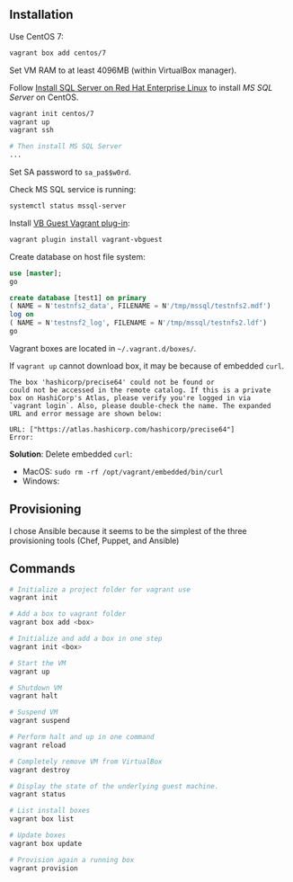 ## Installation

Use CentOS 7:

```sh
vagrant box add centos/7
```

Set VM RAM to at least 4096MB (within VirtualBox manager).

Follow [Install SQL Server on Red Hat Enterprise Linux](https://docs.microsoft.com/en-us/sql/linux/sql-server-linux-setup-red-hat) to install _MS SQL Server_ on CentOS.

```sh
vagrant init centos/7
vagrant up
vagrant ssh

# Then install MS SQL Server
...
```

Set SA password to `sa_pa$$w0rd`.

Check MS SQL service is running:

```sh
systemctl status mssql-server
```

Install [VB Guest Vagrant plug-in](https://github.com/dotless-de/vagrant-vbguest):

```sh
vagrant plugin install vagrant-vbguest
```

Create database on host file system:

```sql
use [master];
go

create database [test1] on primary
( NAME = N'testnfs2_data', FILENAME = N'/tmp/mssql/testnfs2.mdf')
log on
( NAME = N'testnsf2_log', FILENAME = N'/tmp/mssql/testnfs2.ldf')
go
```

Vagrant boxes are located in `~/.vagrant.d/boxes/`.

If `vagrant up` cannot download box, it may be because of embedded `curl`.


```
The box 'hashicorp/precise64' could not be found or
could not be accessed in the remote catalog. If this is a private
box on HashiCorp's Atlas, please verify you're logged in via
`vagrant login`. Also, please double-check the name. The expanded
URL and error message are shown below:

URL: ["https://atlas.hashicorp.com/hashicorp/precise64"]
Error:
```

**Solution**: Delete embedded `curl`:

- MacOS: `sudo rm -rf /opt/vagrant/embedded/bin/curl`
- Windows:

## Provisioning

I chose Ansible because it seems to be the simplest of the three provisioning tools (Chef, Puppet, and Ansible)

## Commands

```sh
# Initialize a project folder for vagrant use
vagrant init

# Add a box to vagrant folder
vagrant box add <box>

# Initialize and add a box in one step
vagrant init <box>

# Start the VM
vagrant up

# Shutdown VM
vagrant halt

# Suspend VM
vagrant suspend

# Perform halt and up in one command
vagrant reload

# Completely remove VM from VirtualBox
vagrant destroy

# Display the state of the underlying guest machine.
vagrant status

# List install boxes
vagrant box list

# Update boxes
vagrant box update

# Provision again a running box
vagrant provision
```
